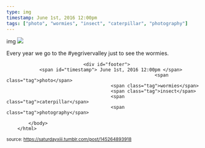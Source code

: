 ```yaml
---
type: img
timestamp: June 1st, 2016 12:00pm
tags: ["photo", "wormies", "insect", "caterpillar", "photography"]
---
```

img
<img src="https://saturdayxiii.github.io/media/145264893918.jpg"/>
                                                                                          
Every year we go to the #yegrivervalley just to see the wormies.
 
                                    
                
                
                
                
                                <div id="footer">
                <span id="timestamp"> June 1st, 2016 12:00pm </span>
                                                          <span class="tag">photo</span>
                                          <span class="tag">wormies</span>
                                          <span class="tag">insect</span>
                                          <span class="tag">caterpillar</span>
                                          <span class="tag">photography</span>
                                                    
            </body>
        </html>

        
<small>source: https://saturdayxiii.tumblr.com/post/145264893918</small>